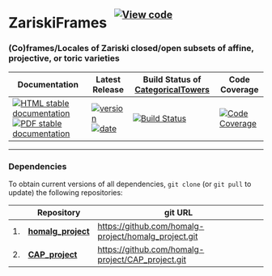<!-- BEGIN HEADER -->
# ZariskiFrames&ensp;<sup><sup>[![View code][code-img]][code-url]</sup></sup>

### (Co)frames/Locales of Zariski closed/open subsets of affine, projective, or toric varieties

| Documentation | Latest Release | Build Status of [CategoricalTowers](/../../) | Code Coverage |
| ------------- | -------------- | ------------ | ------------- |
| [![HTML stable documentation][html-img]][html-url] [![PDF stable documentation][pdf-img]][pdf-url] | [![version][version-img]][version-url] [![date][date-img]][date-url] | [![Build Status][tests-img]][tests-url] | [![Code Coverage][codecov-img]][codecov-url] |

<!-- END HEADER -->

<!-- BEGIN FOOTER -->
---

### Dependencies

To obtain current versions of all dependencies, `git clone` (or `git pull` to update) the following repositories:

|    | Repository | git URL |
|--- | ---------- | ------- |
| 1. | [**homalg_project**](https://github.com/homalg-project/homalg_project#readme) | https://github.com/homalg-project/homalg_project.git |
| 2. | [**CAP_project**](https://github.com/homalg-project/CAP_project#readme) | https://github.com/homalg-project/CAP_project.git |

[html-img]: https://img.shields.io/badge/🔗%20HTML-stable-blue.svg
[html-url]: https://homalg-project.github.io/CategoricalTowers/ZariskiFrames/doc/chap0_mj.html

[pdf-img]: https://img.shields.io/badge/🔗%20PDF-stable-blue.svg
[pdf-url]: https://homalg-project.github.io/CategoricalTowers/ZariskiFrames/download_pdf.html

[version-img]: https://img.shields.io/endpoint?url=https://homalg-project.github.io/CategoricalTowers/ZariskiFrames/badge_version.json&label=🔗%20version&color=yellow
[version-url]: https://homalg-project.github.io/CategoricalTowers/ZariskiFrames/view_release.html

[date-img]: https://img.shields.io/endpoint?url=https://homalg-project.github.io/CategoricalTowers/ZariskiFrames/badge_date.json&label=🔗%20released%20on&color=yellow
[date-url]: https://homalg-project.github.io/CategoricalTowers/ZariskiFrames/view_release.html

[tests-img]: https://github.com/homalg-project/CategoricalTowers/actions/workflows/Tests.yml/badge.svg?branch=master
[tests-url]: https://github.com/homalg-project/CategoricalTowers/actions/workflows/Tests.yml?query=branch%3Amaster

[codecov-img]: https://codecov.io/gh/homalg-project/CategoricalTowers/branch/master/graph/badge.svg?flag=ZariskiFrames
[codecov-url]: https://app.codecov.io/gh/homalg-project/CategoricalTowers/tree/master/ZariskiFrames

[code-img]: https://img.shields.io/badge/-View%20code-blue?logo=github
[code-url]: https://github.com/homalg-project/CategoricalTowers/tree/master/ZariskiFrames#top
<!-- END FOOTER -->
